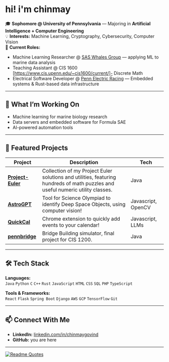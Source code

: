 # hi! i'm chinmay

🎓 **Sophomore @ University of Pennsylvania** — Majoring in **Artificial Intelligence + Computer Engineering**  
💡 **Interests:** Machine Learning, Cryptography, Cybersecurity, Computer Vision  
💼 **Current Roles:**  
- Machine Learning Researcher @ [SAS Whales Group](https://scientificinnov.com/) — applying ML to marine data analysis  
- Teaching Assistant @ CIS 1600 [https://www.cis.upenn.edu/~cis1600/current/]-  Discrete Math  
- Electrical Software Developer @ [Penn Electric Racing](https://www.pennelectricracing.com/) — Embedded systems & Rust-based data infrastructure  

---

## 🚀 What I’m Working On
- Machine learning for marine biology research  
- Data servers and embedded software for Formula SAE  
- AI-powered automation tools  

---

## 📌 Featured Projects
| Project | Description | Tech |
| --- | --- | --- |
| [**Project-Euler**](https://github.com/chinmaygovind/Project-Euler) | Collection of my Project Euler solutions and utilities, featuring hundreds of math puzzles and useful numeric utility classes. | Java |
| [**AstroGPT**](https://github.com/chinmaygovind/AstroGPT) | Tool for Science Olympiad to identify Deep Space Objects, using computer vision! | Javascript, OpenCV |
| [**QuickCal**](https://github.com/chinmaygovind/QuickCal) | Chrome extension to quickly add events to your calendar! | Javascript, LLMs |
| [**pennbridge**](https://github.com/chinmaygovind/pennbridge) | Bridge Building simulator, final project for CIS 1200. | Java |

---

## 🛠 Tech Stack
**Languages:**  
`Java` `Python` `C` `C++` `Rust` `JavaScript` `HTML` `CSS` `SQL` `PHP` `TypeScript`  

**Tools & Frameworks:**  
`React` `Flask` `Spring Boot` `Django` `AWS` `GCP` `TensorFlow` `Git`  

---

## 📫 Connect With Me
- **LinkedIn:** [linkedin.com/in/chinmaygovind](https://www.linkedin.com/in/chinmaygovind/)  
- **GitHub:** you are here

---

[![Readme Quotes](https://quotes-github-readme.vercel.app/api?type=horizontal&theme=dark)](https://github.com/piyushsuthar/github-readme-quotes)

